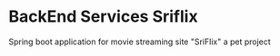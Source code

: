 # BackEnd Services Sriflix
 Spring boot application for movie streaming site "SriFlix" a pet project

